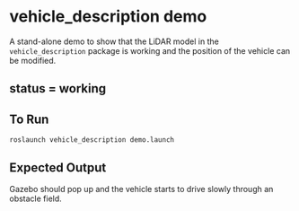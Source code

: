 # vehicle_description demo

A stand-alone demo to show that the LiDAR model in the `vehicle_description` package is working and the position of the vehicle can be modified.

## status = working

## To Run
```
roslaunch vehicle_description demo.launch
```

## Expected Output
Gazebo should pop up and the vehicle starts to drive slowly through an obstacle field.
